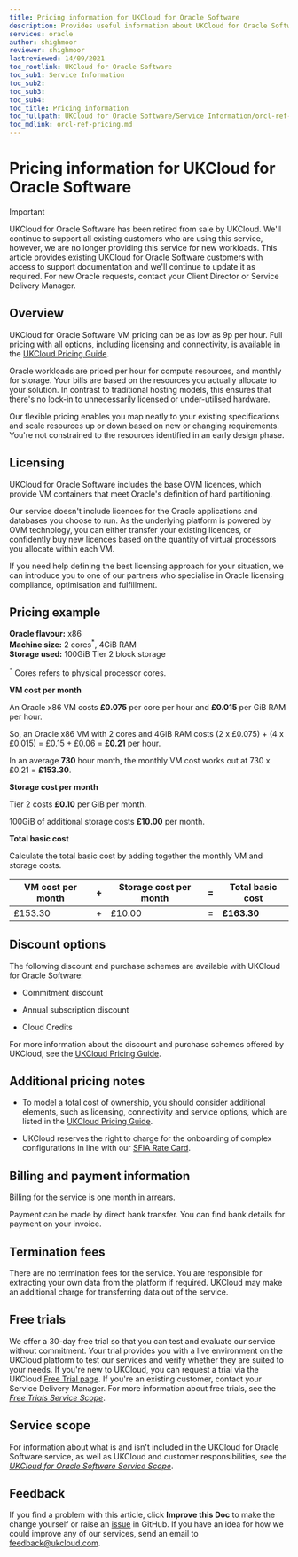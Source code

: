```yaml
---
title: Pricing information for UKCloud for Oracle Software
description: Provides useful information about UKCloud for Oracle Software pricing, including pricing examples
services: oracle
author: shighmoor
reviewer: shighmoor
lastreviewed: 14/09/2021
toc_rootlink: UKCloud for Oracle Software
toc_sub1: Service Information
toc_sub2:
toc_sub3:
toc_sub4:
toc_title: Pricing information
toc_fullpath: UKCloud for Oracle Software/Service Information/orcl-ref-pricing.md
toc_mdlink: orcl-ref-pricing.md
---
```


# Pricing information for UKCloud for Oracle Software

> [!IMPORTANT]
> UKCloud for Oracle Software has been retired from sale by UKCloud. We'll continue to support all existing customers who are using this service, however, we are no longer providing this service for new workloads. This article provides existing UKCloud for Oracle Software customers with access to support documentation and we'll continue to update it as required. For new Oracle requests, contact your Client Director or Service Delivery Manager.

## Overview

UKCloud for Oracle Software VM pricing can be as low as 9p per hour. Full pricing with all options, including licensing and connectivity, is available in the [UKCloud Pricing Guide](https://ukcloud.com/pricing-guide).

Oracle workloads are priced per hour for compute resources, and monthly for storage. Your bills are based on the resources you actually allocate to your solution. In contrast to traditional hosting models, this ensures that there's no lock-in to unnecessarily licensed or under-utilised hardware.

Our flexible pricing enables you map neatly to your existing specifications and scale resources up or down based on new or changing requirements. You're not constrained to the resources identified in an early design phase.

## Licensing

UKCloud for Oracle Software includes the base OVM licences, which provide VM containers that meet Oracle's definition of hard partitioning.

Our service doesn't include licences for the Oracle applications and databases you choose to run. As the underlying platform is powered by OVM technology, you can either transfer your existing licences, or confidently buy new licences based on the quantity of virtual processors you allocate within each VM.

If you need help defining the best licensing approach for your situation, we can introduce you to one of our partners who specialise in Oracle licensing compliance, optimisation and fulfillment.

## Pricing example

**Oracle flavour:** x86<br>
**Machine size:** 2 cores<sup>*</sup>, 4GiB RAM<br>
**Storage used:** 100GiB Tier 2 block storage

<sup>*</sup> Cores refers to physical processor cores.

**VM cost per month**

An Oracle x86 VM costs **£0.075** per core per hour and **£0.015** per GiB RAM per hour.

So, an Oracle x86 VM with 2 cores and 4GiB RAM costs (2 x £0.075) + (4 x £0.015) = £0.15 + £0.06 = **£0.21** per hour.

In an average **730** hour month, the monthly VM cost works out at 730 x £0.21 = **£153.30**.

**Storage cost per month**

Tier 2 costs **£0.10** per GiB per month.

100GiB of additional storage costs **£10.00** per month.

**Total basic cost**

Calculate the total basic cost by adding together the monthly VM and storage costs.

VM cost per month | + | Storage cost per month | = | Total basic cost
------------------|---|------------------------|---|-----------------
£153.30           | + | £10.00                 | = | **£163.30**

## Discount options

The following discount and purchase schemes are available with UKCloud for Oracle Software:

- Commitment discount

- Annual subscription discount

- Cloud Credits

For more information about the discount and purchase schemes offered by UKCloud, see the [UKCloud Pricing Guide](https://ukcloud.com/pricing-guide).

## Additional pricing notes

- To model a total cost of ownership, you should consider additional elements, such as licensing, connectivity and service options, which are listed in the [UKCloud Pricing Guide](https://ukcloud.com/pricing-guide).

- UKCloud reserves the right to charge for the onboarding of complex configurations in line with our [SFIA Rate Card](https://ukcloud.com/sfia).

## Billing and payment information

Billing for the service is one month in arrears.

Payment can be made by direct bank transfer. You can find bank details for payment on your invoice.

## Termination fees

There are no termination fees for the service. You are responsible for extracting your own data from the platform if required. UKCloud may make an additional charge for transferring data out of the service.

## Free trials

We offer a 30-day free trial so that you can test and evaluate our service without commitment. Your trial provides you with a live environment on the UKCloud platform to test our services and verify whether they are suited to your needs. If you're new to UKCloud, you can request a trial via the UKCloud [Free Trial page](https://ukcloud.com/free-trials/). If you're an existing customer, contact your Service Delivery Manager. For more information about free trials, see the [*Free Trials Service Scope*](../other/other-sco-free-trials.md).

## Service scope

For information about what is and isn't included in the UKCloud for Oracle Software service, as well as UKCloud and customer responsibilities, see the [*UKCloud for Oracle Software Service Scope*](orcl-sco.md).

## Feedback

If you find a problem with this article, click **Improve this Doc** to make the change yourself or raise an [issue](https://github.com/UKCloud/documentation/issues) in GitHub. If you have an idea for how we could improve any of our services, send an email to <feedback@ukcloud.com>.
